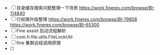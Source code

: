 - [ ] 目录缓存搜索问题整理一下场景 https://work.fineres.com/browse/BI-114840
- [ ] 行权限升级整理 https://work.fineres.com/browse/BI-79858 https://work.fineres.com/browse/BI-65300
- [ ] Fine assist 启动流程解析
- [ ] com.fr.file.utils.FileLockUtil
- [ ] fine 集群远程调用原理
- [ ] 
